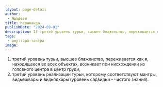 ```yaml
---
layout: page-detail
author:
 - Яшодеви
title: парананда
publishDate: "2024-09-01"
description: 1) третий уровень турьи, высшее блаженство, переживается как я, находящееся во всех объектах, возникает при нисхождении из головного центра в центр груди;
tags:
 - ануттара-тантра
image: 
---
```


1) третий уровень турьи, высшее блаженство, переживается как я, находящееся во всех объектах, возникает при нисхождении из головного центра в центр груди;
2) третий уровень реализации турьи, которому соответствуют мантры, видьешвары и видьядхары (уровень садвидьи - чистого знания).


